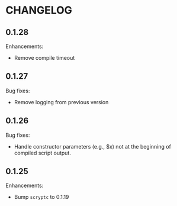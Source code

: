 # CHANGELOG

## 0.1.28

Enhancements:

* Remove compile timeout

## 0.1.27

Bug fixes:

* Remove logging from previous version

## 0.1.26

Bug fixes:

* Handle constructor parameters (e.g., $x) not at the beginning of compiled script output.

## 0.1.25

Enhancements:

* Bump `scryptc` to 0.1.19

